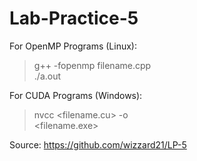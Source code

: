 # Lab-Practice-5

For OpenMP Programs (Linux): <br/>
> g++ -fopenmp filename.cpp <br/>
> ./a.out
  
For CUDA Programs (Windows): <br/>
> nvcc <filename.cu> -o <filename> <br/>
> <filename.exe>

Source: https://github.com/wizzard21/LP-5
